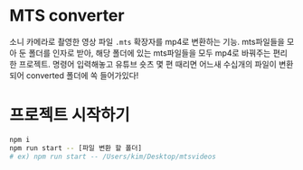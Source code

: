 # MTS converter

소니 카메라로 촬영한 영상 파일 `.mts` 확장자를 mp4로 변환하는 기능.
mts파일들을 모아 둔 폴더를 인자로 받아, 해당 폴더에 있는 mts파일들을 모두 mp4로 바꿔주는 편리한 프로젝트.
명령어 입력해놓고 유튜브 숏츠 몇 편 때리면 어느새 수십개의 파일이 변환되어 converted 폴더에 쏙 들어가있다!

# 프로젝트 시작하기

```bash
npm i
npm run start -- [파일 변환 할 폴더]
# ex) npm run start -- /Users/kim/Desktop/mtsvideos
```
